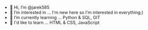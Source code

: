 - 👋 Hi, I’m @jarek585
- 👀 I’m interested in ... I'm new here so I'm interested in everything;)
- 🌱 I’m currently learning ... Python & SQL, GIT
- 🚀 I'd like to learn ... HTML & CSS, JavaScript

<!---
jarek585/jarek585 is a ✨ special ✨ repository because its `README.md` (this file) appears on your GitHub profile.
You can click the Preview link to take a look at your changes.
--->
